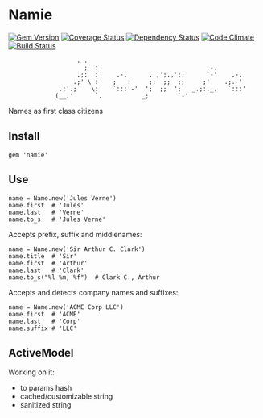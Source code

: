 # Namie
[![Gem Version](https://badge.fury.io/rb/namie.svg)](http://badge.fury.io/rb/namie)
[![Coverage Status](https://coveralls.io/repos/nofxx/namie/badge.svg?branch=master)](https://coveralls.io/r/nofxx/namie?branch=master)
[![Dependency Status](https://gemnasium.com/nofxx/namie.svg)](https://gemnasium.com/nofxx/namie)
[![Code Climate](https://codeclimate.com/github/nofxx/namie.svg)](https://codeclimate.com/github/nofxx/namie)
[![Build Status](https://travis-ci.org/nofxx/namie.svg?branch=master)](https://travis-ci.org/nofxx/namie)


                       .-.
                         ;  :                              .-.
                       .;:  :     .-.      . ,';.,';.      `-'    .-.
                      .;' \ :    ;   :     ;;  ;;  ;;     ;'    .;.-'
                  .:'.;    \:    `:::'-'  ';  ;;  ';   _.;:._.   `:::'
                 (__.'      `.           _;        `-'



Names as first class citizens


## Install

    gem 'namie'


## Use


```
name = Name.new('Jules Verne')
name.first  # 'Jules'
name.last   # 'Verne'
name.to_s   # 'Jules Verne'
```


Accepts prefix, suffix and middlenames:

```
name = Name.new('Sir Arthur C. Clark')
name.title  # 'Sir'
name.first  # 'Arthur'
name.last   # 'Clark'
name.to_s("%l %m, %f")  # Clark C., Arthur
```

Accepts and detects company names and suffixes:

```
name = Name.new('ACME Corp LLC')
name.first  # 'ACME'
name.last   # 'Corp'
name.suffix # 'LLC'
```


## ActiveModel

Working on it:

* to params hash
* cached/customizable string
* sanitized string
